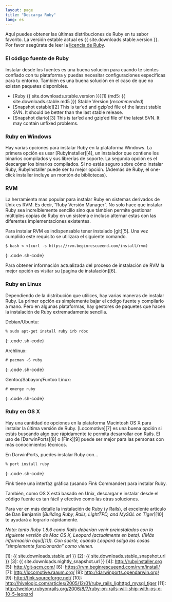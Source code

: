 ```yaml
---
layout: page
title: "Descarga Ruby"
lang: es
---
```


Aquí puedes obtener las últimas distribuciones de Ruby en tu sabor
favorito. La versión estable actual es {{ site.downloads.stable.version }}.
Por favor asegúrate de leer la [licencia de Ruby](/es/about/license.txt).

### El código fuente de Ruby

Instalar desde los fuentes es una buena solución para cuando te sientes
confiado con tu plataforma y puedas necesitar configuraciones
específicas para tu entorno. También es una buena solución en el caso de
que no existan paquetes disponibles.

* [Ruby {{ site.downloads.stable.version }}][1]
  (md5:&nbsp;{{ site.downloads.stable.md5 }}) Stable Version (*recommended*)
* [Snapshot estable][2] This is tar’ed and gzip’ed file of the latest
  stable SVN. It should be better than the last stable release.
* [Snapshot diario][3] This is tar’ed and gzip’ed file of the latest
  SVN. It may contain unfixed problems.

### Ruby en Windows

Hay varias opciones para instalar Ruby en la plataforma Windows. La
primera opción es usar [RubyInstaller][4], un instalador que contiene
los binarios compilados y sus librerías de soporte. La segunda opción es
el descargar los binarios compilados. Si no estás seguro sobre cómo
instalar Ruby, RubyInstaller puede ser tu mejor opción. (Además de Ruby,
el one-click installer incluye un montón de bibliotecas).

### RVM

La herramienta mas popular para instalar Ruby en sistemas derivados de
Unix es RVM. Es decir, “Ruby Versión Manager”. No solo hace que instalar
Ruby sea increíblemente sencillo sino que támbien permite gestionar
múltiples copias de Ruby en un sistema e incluso alternar estas con las
diferentes implementaciones existentes.

Para instalar RVM es indispensable tener instalado [git][5]. Una vez
cumplido este requisito se utilizara el siguiente comando.

    $ bash < <(curl -s https://rvm.beginrescueend.com/install/rvm)
{: .code .sh-code}

Para obtener información actualizada del proceso de instalación de RVM
la mejor opción es visitar su [pagina de instalación][6].

### Ruby en Linux

Dependiendo de la distribución que utilices, hay varias maneras de
instalar Ruby. La primer opción es simplemente bajar el código fuente y
compilarlo a mano. Pero en algunas plataformas, hay gestores de paquetes
que hacen la instalación de Ruby extremadamente sencilla.

Debian/Ubuntu:

    % sudo apt-get install ruby irb rdoc
{: .code .sh-code}

Archlinux:

    # pacman -S ruby
{: .code .sh-code}

Gentoo/Sabayon/Funtoo Linux:

    # emerge ruby
{: .code .sh-code}

### Ruby en OS X

Hay una cantidad de opciones en la plataforma Macintosh OS X para
instalar la última versión de Ruby. [Locomotive][7] es una buena opción
si estás buscando algo que rápidamente te permita desarrollar con Rails.
El uso de [DarwinPorts][8] o [Fink][9] puede ser mejor para las personas
con más conocimientos técnicos.

En DarwinPorts, puedes instalar Ruby con…

    % port install ruby
{: .code .sh-code}

Fink tiene una interfaz gráfica (usando Fink Commander) para instalar
Ruby.

También, como OS X está basado en Unix, descargar e instalar desde el
código fuente es tan fácil y efectivo como las otras soluciones.

Para ver en más detalle la instalación de Ruby (y Rails), el excelente
artículo de Dan Benjamin [*Building Ruby, Rails, LightTPD, and MySQL on
Tiger*][10] te ayudará a lograrlo rápidamente.

*Nota: tanto Ruby 1.8.6 como Rails deberían venir preinstalados con la
siguiente versión de Mac OS X, Leopard (actualmente en beta). ([Más
información aquí][11]). Con suerte, cuando Leopard salga las cosas
“simplemente funcionarán” como vienen.*



[1]: {{ site.downloads.stable.url }}
[2]: {{ site.downloads.stable_snapshot.url }}
[3]: {{ site.downloads.nightly_snapshot.url }}
[4]: http://rubyinstaller.org 
[5]: http://git-scm.com/ 
[6]: https://rvm.beginrescueend.com/rvm/install/ 
[7]: http://locomotive.raaum.org/ 
[8]: http://darwinports.opendarwin.org/ 
[9]: http://fink.sourceforge.net/ 
[10]: http://hivelogic.com/articles/2005/12/01/ruby_rails_lighttpd_mysql_tiger 
[11]: http://weblog.rubyonrails.org/2006/8/7/ruby-on-rails-will-ship-with-os-x-10-5-leopard 

